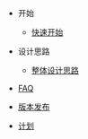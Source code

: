 - 开始

  - [快速开始](quick-start.md)

- 设计思路

  - [整体设计思路](design.md)

- [FAQ](faq.md)
- [版本发布](release.md)
- [计划](plan.md)
